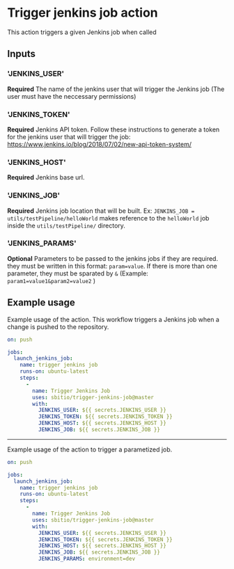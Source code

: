 # Trigger jenkins job action

This action triggers a given Jenkins job when called

## Inputs

### 'JENKINS_USER'

**Required** The name of the jenkins user that will trigger the Jenkins job (The user must have the neccessary permissions)

### 'JENKINS_TOKEN'

**Required** Jenkins API token. Follow these instructions to generate a token for the jenkins user that will trigger the job: https://www.jenkins.io/blog/2018/07/02/new-api-token-system/

### 'JENKINS_HOST'

**Required** Jenkins base url.

### 'JENKINS_JOB'

**Required** Jenkins job location that will be built. Ex: `JENKINS_JOB = utils/testPipeline/helloWorld` makes reference to the `helloWorld` job inside the `utils/testPipeline/` directory.

### 'JENKINS_PARAMS'

**Optional** Parameters to be passed to the jenkins jobs if they are required. they must be written in this format: `param=value`. If there is more than one parameter, they must be sparated by `&` (Example: `param1=value1&param2=value2` )

## Example usage

Example usage of the action. This workflow triggers a Jenkins job  when a change is pushed to the repository.

```yaml
on: push

jobs:
  launch_jenkins_job:
    name: trigger jenkins job
    runs-on: ubuntu-latest
    steps:
      -
        name: Trigger Jenkins Job
        uses: sbitio/trigger-jenkins-job@master
        with:
          JENKINS_USER: ${{ secrets.JENKINS_USER }}
          JENKINS_TOKEN: ${{ secrets.JENKINS_TOKEN }}
          JENKINS_HOST: ${{ secrets.JENKINS_HOST }}
          JENKINS_JOB: ${{ secrets.JENKINS_JOB }}
```

---

Example usage of the action to trigger a parametized job.

```yaml
on: push

jobs:
  launch_jenkins_job:
    name: trigger jenkins job
    runs-on: ubuntu-latest
    steps:
      -
        name: Trigger Jenkins Job
        uses: sbitio/trigger-jenkins-job@master
        with:
          JENKINS_USER: ${{ secrets.JENKINS_USER }}
          JENKINS_TOKEN: ${{ secrets.JENKINS_TOKEN }}
          JENKINS_HOST: ${{ secrets.JENKINS_HOST }}
          JENKINS_JOB: ${{ secrets.JENKINS_JOB }}
          JENKINS_PARAMS: environment=dev
```
